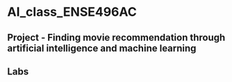 # AI_class_ENSE496AC
## Project - Finding movie recommendation through artificial intelligence and machine learning
## Labs
